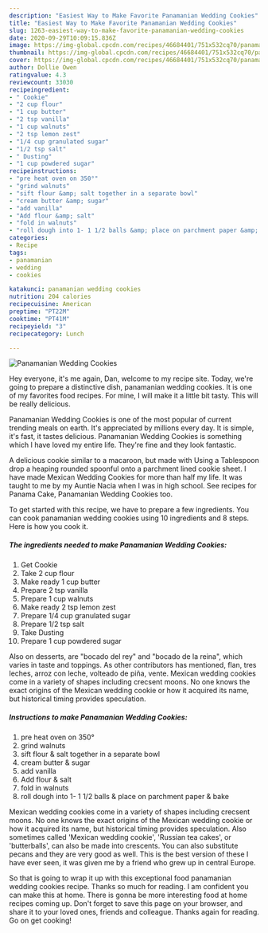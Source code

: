 ```yaml
---
description: "Easiest Way to Make Favorite Panamanian Wedding Cookies"
title: "Easiest Way to Make Favorite Panamanian Wedding Cookies"
slug: 1263-easiest-way-to-make-favorite-panamanian-wedding-cookies
date: 2020-09-29T10:09:15.836Z
image: https://img-global.cpcdn.com/recipes/46684401/751x532cq70/panamanian-wedding-cookies-recipe-main-photo.jpg
thumbnail: https://img-global.cpcdn.com/recipes/46684401/751x532cq70/panamanian-wedding-cookies-recipe-main-photo.jpg
cover: https://img-global.cpcdn.com/recipes/46684401/751x532cq70/panamanian-wedding-cookies-recipe-main-photo.jpg
author: Dollie Owen
ratingvalue: 4.3
reviewcount: 33030
recipeingredient:
- " Cookie"
- "2 cup flour"
- "1 cup butter"
- "2 tsp vanilla"
- "1 cup walnuts"
- "2 tsp lemon zest"
- "1/4 cup granulated sugar"
- "1/2 tsp salt"
- " Dusting"
- "1 cup powdered sugar"
recipeinstructions:
- "pre heat oven on 350°"
- "grind walnuts"
- "sift flour &amp; salt together in a separate bowl"
- "cream butter &amp; sugar"
- "add vanilla"
- "Add flour &amp; salt"
- "fold in walnuts"
- "roll dough into 1- 1 1/2 balls &amp; place on parchment paper &amp; bake"
categories:
- Recipe
tags:
- panamanian
- wedding
- cookies

katakunci: panamanian wedding cookies 
nutrition: 204 calories
recipecuisine: American
preptime: "PT22M"
cooktime: "PT41M"
recipeyield: "3"
recipecategory: Lunch

---
```



![Panamanian Wedding Cookies](https://img-global.cpcdn.com/recipes/46684401/751x532cq70/panamanian-wedding-cookies-recipe-main-photo.jpg)

Hey everyone, it's me again, Dan, welcome to my recipe site. Today, we're going to prepare a distinctive dish, panamanian wedding cookies. It is one of my favorites food recipes. For mine, I will make it a little bit tasty. This will be really delicious.

Panamanian Wedding Cookies is one of the most popular of current trending meals on earth. It's appreciated by millions every day. It is simple, it's fast, it tastes delicious. Panamanian Wedding Cookies is something which I have loved my entire life. They're fine and they look fantastic.

A delicious cookie similar to a macaroon, but made with Using a Tablespoon drop a heaping rounded spoonful onto a parchment lined cookie sheet. I have made Mexican Wedding Cookies for more than half my life. It was taught to me by my Auntie Nacia when I was in high school. See recipes for Panama Cake, Panamanian Wedding Cookies too.


To get started with this recipe, we have to prepare a few ingredients. You can cook panamanian wedding cookies using 10 ingredients and 8 steps. Here is how you cook it.

<!--inarticleads1-->

##### The ingredients needed to make Panamanian Wedding Cookies:

1. Get  Cookie
1. Take 2 cup flour
1. Make ready 1 cup butter
1. Prepare 2 tsp vanilla
1. Prepare 1 cup walnuts
1. Make ready 2 tsp lemon zest
1. Prepare 1/4 cup granulated sugar
1. Prepare 1/2 tsp salt
1. Take  Dusting
1. Prepare 1 cup powdered sugar


Also on desserts, are &#34;bocado del rey&#34; and &#34;bocado de la reina&#34;, which varies in taste and toppings. As other contributors has mentioned, flan, tres leches, arroz con leche, volteado de piña, vente. Mexican wedding cookies come in a variety of shapes including crecsent moons. No one knows the exact origins of the Mexican wedding cookie or how it acquired its name, but historical timing provides speculation. 

<!--inarticleads2-->

##### Instructions to make Panamanian Wedding Cookies:

1. pre heat oven on 350°
1. grind walnuts
1. sift flour &amp; salt together in a separate bowl
1. cream butter &amp; sugar
1. add vanilla
1. Add flour &amp; salt
1. fold in walnuts
1. roll dough into 1- 1 1/2 balls &amp; place on parchment paper &amp; bake


Mexican wedding cookies come in a variety of shapes including crecsent moons. No one knows the exact origins of the Mexican wedding cookie or how it acquired its name, but historical timing provides speculation. Also sometimes called &#39;Mexican wedding cookie&#39;, &#39;Russian tea cakes&#39;, or &#39;butterballs&#39;, can also be made into crescents. You can also substitute pecans and they are very good as well. This is the best version of these I have ever seen, it was given me by a friend who grew up in central Europe. 

So that is going to wrap it up with this exceptional food panamanian wedding cookies recipe. Thanks so much for reading. I am confident you can make this at home. There is gonna be more interesting food at home recipes coming up. Don't forget to save this page on your browser, and share it to your loved ones, friends and colleague. Thanks again for reading. Go on get cooking!
